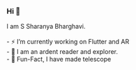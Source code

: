 ### Hi 👋
<p>
  I am S Sharanya Bharghavi.
   <br><br> 
  -  ⚡️ I’m currently working on Flutter and AR<br>
  - 🌱  I am an ardent reader and explorer.<br>
  - 🔭 Fun-Fact, I have made telescope<br><br>
</p>




